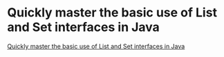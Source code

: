 # Quickly master the basic use of List and Set interfaces in Java
[Quickly master the basic use of List and Set interfaces in Java](https://aiwithcloud.com/2022/09/16/quickly_master_the_basic_use_of_list_and_set_interfaces_in_java/)